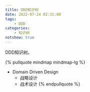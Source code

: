 ```yaml
---
title: DDD知识树   
date: 2022-07-24 02:31:00  
tags: 
    - DDD
categories: 
    - 知识树
notshow: true  
---
```


DDD知识树。
<!-- more -->

{% pullquote mindmap mindmap-lg %}
- Domain Driven Design
    - 战略设计
    - 战术设计
{% endpullquote %}